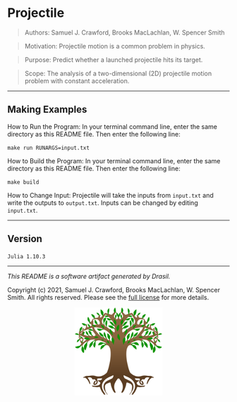 # Projectile 
> Authors:  Samuel J. Crawford, Brooks MacLachlan, W. Spencer Smith

> Motivation: Projectile motion is a common problem in physics.

> Purpose: Predict whether a launched projectile hits its target.

> Scope: The analysis of a two-dimensional (2D) projectile motion problem with constant acceleration.

------------------------------------------------------------
## Making Examples 
 How to Run the Program:
In your terminal command line, enter the same directory as this README file. Then enter the following line:
```
make run RUNARGS=input.txt
```

How to Build the Program:
In your terminal command line, enter the same directory as this README file. Then enter the following line:
```
make build
```

How to Change Input:
Projectile will take the inputs from `input.txt` and write the outputs to `output.txt`.
Inputs can be changed by editing `input.txt`.

------------------------------------------------------------
## Version 
 `Julia 1.10.3`

------------------------------------------------------------
*This README is a software artifact generated by Drasil.*

Copyright (c) 2021, Samuel J. Crawford, Brooks MacLachlan, W. Spencer Smith. All rights reserved. Please see the [full license](https://github.com/JacquesCarette/Drasil/blob/4b9ad0a3016fecb3c7a2aa82ab142f9e805b5cc8/LICENSE) for more details.

<p align="center">
<img src="../../../../../drasil-website/WebInfo/images/Icon.png" alt="Drasil Tree" width="200" />
</p>
